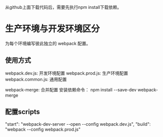 从github上面下载代码后，需要先执行npm install下载依赖。

# 生产环境与开发环境区分
为每个环境编写彼此独立的 webpack 配置。

## 使用方式
webpack.dev.js: 开发环境配置
webpack.prod.js: 生产环境配置
webpack.common.js: 通用配置

webpack-merge: 合并配置
安装依赖命令：
npm install --save-dev webpack-merge

## 配置scripts
"start": "webpack-dev-server --open --config webpack.dev.js",
"build": "webpack --config webpack.prod.js"







